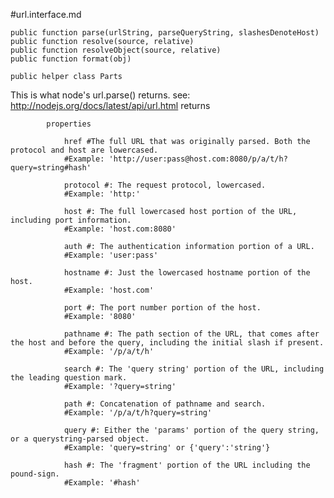 #url.interface.md

    public function parse(urlString, parseQueryString, slashesDenoteHost) 
    public function resolve(source, relative) 
    public function resolveObject(source, relative) 
    public function format(obj) 

    public helper class Parts

This is what node's url.parse() returns. see: http://nodejs.org/docs/latest/api/url.html returns 

            properties

                href #The full URL that was originally parsed. Both the protocol and host are lowercased.
                #Example: 'http://user:pass@host.com:8080/p/a/t/h?query=string#hash'
            
                protocol #: The request protocol, lowercased.
                #Example: 'http:'

                host #: The full lowercased host portion of the URL, including port information.
                #Example: 'host.com:8080'

                auth #: The authentication information portion of a URL.
                #Example: 'user:pass'

                hostname #: Just the lowercased hostname portion of the host.
                #Example: 'host.com'

                port #: The port number portion of the host.
                #Example: '8080'

                pathname #: The path section of the URL, that comes after the host and before the query, including the initial slash if present.
                #Example: '/p/a/t/h'

                search #: The 'query string' portion of the URL, including the leading question mark.
                #Example: '?query=string'

                path #: Concatenation of pathname and search.
                #Example: '/p/a/t/h?query=string'

                query #: Either the 'params' portion of the query string, or a querystring-parsed object.
                #Example: 'query=string' or {'query':'string'}

                hash #: The 'fragment' portion of the URL including the pound-sign.
                #Example: '#hash'            


